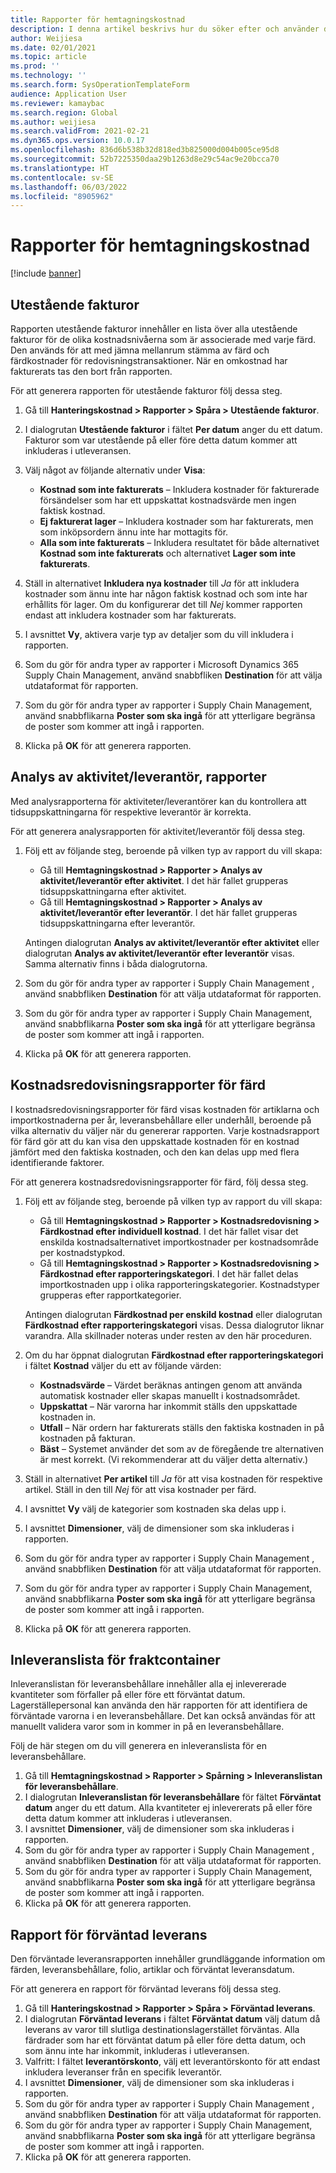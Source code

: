 ```yaml
---
title: Rapporter för hemtagningskostnad
description: I denna artikel beskrivs hur du söker efter och använder de olika rapporttyper som är tillgängliga för modulen Hemtagningskostnad.
author: Weijiesa
ms.date: 02/01/2021
ms.topic: article
ms.prod: ''
ms.technology: ''
ms.search.form: SysOperationTemplateForm
audience: Application User
ms.reviewer: kamaybac
ms.search.region: Global
ms.author: weijiesa
ms.search.validFrom: 2021-02-21
ms.dyn365.ops.version: 10.0.17
ms.openlocfilehash: 836d6b538b32d818ed3b825000d004b005ce95d8
ms.sourcegitcommit: 52b7225350daa29b1263d8e29c54ac9e20bcca70
ms.translationtype: HT
ms.contentlocale: sv-SE
ms.lasthandoff: 06/03/2022
ms.locfileid: "8905962"
---
```

# <a name="landed-cost-reports"></a>Rapporter för hemtagningskostnad

[!include [banner](../../includes/banner.md)]

## <a name="outstanding-invoices"></a>Utestående fakturor

Rapporten utestående fakturor innehåller en lista över alla utestående fakturor för de olika kostnadsnivåerna som är associerade med varje färd. Den används för att med jämna mellanrum stämma av färd och färdkostnader för redovisningstransaktioner. När en omkostnad har fakturerats tas den bort från rapporten.

För att generera rapporten för utestående fakturor följ dessa steg.

1. Gå till **Hanteringskostnad \> Rapporter \> Spåra \> Utestående fakturor**.
1. I dialogrutan **Utestående fakturor** i fältet **Per datum** anger du ett datum. Fakturor som var utestående på eller före detta datum kommer att inkluderas i utleveransen.
1. Välj något av följande alternativ under **Visa**:

    - **Kostnad som inte fakturerats** – Inkludera kostnader för fakturerade försändelser som har ett uppskattat kostnadsvärde men ingen faktisk kostnad.
    - **Ej fakturerat lager** – Inkludera kostnader som har fakturerats, men som inköpsordern ännu inte har mottagits för.
    - **Alla som inte fakturerats** – Inkludera resultatet för både alternativet **Kostnad som inte fakturerats** och alternativet **Lager som inte fakturerats**.

1. Ställ in alternativet **Inkludera nya kostnader** till *Ja* för att inkludera kostnader som ännu inte har någon faktisk kostnad och som inte har erhållits för lager. Om du konfigurerar det till *Nej* kommer rapporten endast att inkludera kostnader som har fakturerats.
1. I avsnittet **Vy**, aktivera varje typ av detaljer som du vill inkludera i rapporten.
1. Som du gör för andra typer av rapporter i Microsoft Dynamics 365 Supply Chain Management, använd snabbfliken **Destination** för att välja utdataformat för rapporten.
1. Som du gör för andra typer av rapporter i Supply Chain Management, använd snabbflikarna **Poster som ska ingå** för att ytterligare begränsa de poster som kommer att ingå i rapporten.
1. Klicka på **OK** för att generera rapporten.

## <a name="activityprovider-analysis-reports"></a>Analys av aktivitet/leverantör, rapporter

Med analysrapporterna för aktiviteter/leverantörer kan du kontrollera att tidsuppskattningarna för respektive leverantör är korrekta.

För att generera analysrapporten för aktivitet/leverantör följ dessa steg.

1. Följ ett av följande steg, beroende på vilken typ av rapport du vill skapa:

    - Gå till **Hemtagningskostnad \> Rapporter \> Analys av aktivitet/leverantör efter aktivitet**. I det här fallet grupperas tidsuppskattningarna efter aktivitet.
    - Gå till **Hemtagningskostnad \> Rapporter \> Analys av aktivitet/leverantör efter leverantör**. I det här fallet grupperas tidsuppskattningarna efter leverantör.

    Antingen dialogrutan **Analys av aktivitet/leverantör efter aktivitet** eller dialogrutan **Analys av aktivitet/leverantör efter leverantör** visas. Samma alternativ finns i båda dialogrutorna.

1. Som du gör för andra typer av rapporter i Supply Chain Management , använd snabbfliken **Destination** för att välja utdataformat för rapporten.
1. Som du gör för andra typer av rapporter i Supply Chain Management, använd snabbflikarna **Poster som ska ingå** för att ytterligare begränsa de poster som kommer att ingå i rapporten.
1. Klicka på **OK** för att generera rapporten.

## <a name="voyage-costing-reports"></a>Kostnadsredovisningsrapporter för färd

I kostnadsredovisningsrapporter för färd visas kostnaden för artiklarna och importkostnaderna per år, leveransbehållare eller underhåll, beroende på vilka alternativ du väljer när du genererar rapporten. Varje kostnadsrapport för färd gör att du kan visa den uppskattade kostnaden för en kostnad jämfört med den faktiska kostnaden, och den kan delas upp med flera identifierande faktorer.

För att generera kostnadsredovisningsrapporter för färd, följ dessa steg.

1. Följ ett av följande steg, beroende på vilken typ av rapport du vill skapa:

    - Gå till **Hemtagningskostnad \> Rapporter \> Kostnadsredovisning \> Färdkostnad efter individuell kostnad**. I det här fallet visar det enskilda kostnadsalternativet importkostnader per kostnadsområde per kostnadstypkod.
    - Gå till **Hemtagningskostnad \> Rapporter \> Kostnadsredovisning \> Färdkostnad efter rapporteringskategori**. I det här fallet delas importkostnaden upp i olika rapporteringskategorier. Kostnadstyper grupperas efter rapportkategorier.

    Antingen dialogrutan **Färdkostnad per enskild kostnad** eller dialogrutan **Färdkostnad efter rapporteringskategori** visas. Dessa dialogrutor liknar varandra. Alla skillnader noteras under resten av den här proceduren.

1. Om du har öppnat dialogrutan **Färdkostnad efter rapporteringskategori** i fältet **Kostnad** väljer du ett av följande värden:

    - **Kostnadsvärde** – Värdet beräknas antingen genom att använda automatisk kostnader eller skapas manuellt i kostnadsområdet.
    - **Uppskattat** – När varorna har inkommit ställs den uppskattade kostnaden in.
    - **Utfall** – När ordern har fakturerats ställs den faktiska kostnaden in på kostnaden på fakturan.
    - **Bäst** – Systemet använder det som av de föregående tre alternativen är mest korrekt. (Vi rekommenderar att du väljer detta alternativ.)

1. Ställ in alternativet **Per artikel** till *Ja* för att visa kostnaden för respektive artikel. Ställ in den till *Nej* för att visa kostnader per färd.
1. I avsnittet **Vy** välj de kategorier som kostnaden ska delas upp i.
1. I avsnittet **Dimensioner**, välj de dimensioner som ska inkluderas i rapporten.
1. Som du gör för andra typer av rapporter i Supply Chain Management , använd snabbfliken **Destination** för att välja utdataformat för rapporten.
1. Som du gör för andra typer av rapporter i Supply Chain Management, använd snabbflikarna **Poster som ska ingå** för att ytterligare begränsa de poster som kommer att ingå i rapporten.
1. Klicka på **OK** för att generera rapporten.

## <a name="shipping-container-receipts-list"></a>Inleveranslista för fraktcontainer

Inleveranslistan för leveransbehållare innehåller alla ej inlevererade kvantiteter som förfaller på eller före ett förväntat datum. Lagerställepersonal kan använda den här rapporten för att identifiera de förväntade varorna i en leveransbehållare. Det kan också användas för att manuellt validera varor som in kommer in på en leveransbehållare.

Följ de här stegen om du vill generera en inleveranslista för en leveransbehållare.

1. Gå till **Hemtagningskostnad \> Rapporter \> Spårning \> Inleveranslistan för leveransbehållare**.
1. I dialogrutan **Inleveranslistan för leveransbehållare** för fältet **Förväntat datum** anger du ett datum. Alla kvantiteter ej inlevererats på eller före detta datum kommer att inkluderas i utleveransen.
1. I avsnittet **Dimensioner**, välj de dimensioner som ska inkluderas i rapporten.
1. Som du gör för andra typer av rapporter i Supply Chain Management , använd snabbfliken **Destination** för att välja utdataformat för rapporten.
1. Som du gör för andra typer av rapporter i Supply Chain Management, använd snabbflikarna **Poster som ska ingå** för att ytterligare begränsa de poster som kommer att ingå i rapporten.
1. Klicka på **OK** för att generera rapporten.

## <a name="expected-delivery-report"></a>Rapport för förväntad leverans

Den förväntade leveransrapporten innehåller grundläggande information om färden, leveransbehållare, folio, artiklar och förväntat leveransdatum.

För att generera en rapport för förväntad leverans följ dessa steg.

1. Gå till **Hanteringskostnad \> Rapporter \> Spåra \> Förväntad leverans**.
1. I dialogrutan **Förväntad leverans** i fältet **Förväntat datum** välj datum då leverans av varor till slutliga destinationslagerstället förväntas. Alla färdrader som har ett förväntat datum på eller före detta datum, och som ännu inte har inkommit, inkluderas i utleveransen.
1. Valfritt: I fältet **leverantörskonto**, välj ett leverantörskonto för att endast inkludera leveranser från en specifik leverantör.
1. I avsnittet **Dimensioner**, välj de dimensioner som ska inkluderas i rapporten.
1. Som du gör för andra typer av rapporter i Supply Chain Management , använd snabbfliken **Destination** för att välja utdataformat för rapporten.
1. Som du gör för andra typer av rapporter i Supply Chain Management, använd snabbflikarna **Poster som ska ingå** för att ytterligare begränsa de poster som kommer att ingå i rapporten.
1. Klicka på **OK** för att generera rapporten.
